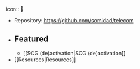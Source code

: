 icon:: 📶

- Repository: https://github.com/somidad/telecom
- ## Featured
	- [[SCG (de)activation|SCG (de)activation]]
- [[Resources|Resources]]